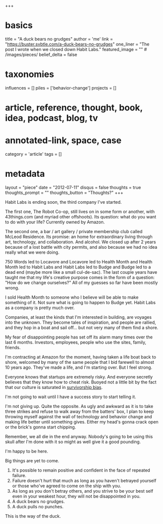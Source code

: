 +++
# basics
title     		 	= "A duck bears no grudges"
author    		 	= 'me'
link      		 	= "https://buster.svbtle.com/a-duck-bears-no-grudges"
one_liner 		 	= "The post I wrote when we closed down Habit Labs."
featured_image 	= "" # /images/pieces/
belief_delta   	= false

# taxonomies
influences		 	= []
piles     		 	= ['behavior-change']
projects			 	= []

# article, reference, thought, book, idea, podcast, blog, tv
# annotated-link, space, case
category  		 	= 'article'
tags					 	= []

# metadata
layout	    	 	= "piece"
date      		 	= "2012-07-11"
disqus    		 	= false
thoughts			 	= true
thoughts_prompt = ""
thoughts_button = "Thoughts?"
+++

Habit Labs is ending soon, the third company I've started.

The first one, The Robot Co-op, still lives on in some form or another, with 43things.com (and myriad other offshoots).  Its question: what do you want to do with your life?  Currently owned by Amazon.  

The second one, a bar / art gallery / private membership club called McLeod Residence. Its promise: an home for extraordinary living through art, technology, and collaboration. And alcohol. We closed up after 2 years because of a lost battle with city permits, and also because we had no idea really what we were doing. 

750 Words led to Locavore and Locavore led to Health Month and Health Month led to Habit Labs and Habit Labs led to Budge and Budge led to a dead end (maybe more like a small cul-de-sac). The last couple years have taught me that my life's creative purpose comes in the form of a question: "How do we change ourselves?" All of my guesses so far have been mostly wrong.

I sold Health Month to someone who I believe will be able to make something of it.  Not sure what is going to happen to Budge yet.  Habit Labs as a company is pretty much over.

Companies, at least the kinds that I'm interested in building, are voyages into the unknown. They become tales of inspiration, and people are rallied, and they hop in a boat and sail off... but not very many of them find a shore.

My fear of disappointing people has set off its alarm many times over the last 6 months. Investors, employees, people who use the sites, family, friends.

I'm contracting at Amazon for the moment, having taken a life boat back to shore, welcomed by many of the same people that I bid farewell to almost 10 years ago.  They've made a life, and I'm starting over. But I feel strong.

Everyone knows that startups are extremely risky. And everyone secretly believes that they know how to cheat risk. Buoyed not a little bit by the fact that our culture is saturated in [survivorship bias](http://en.wikipedia.org/wiki/Survivorship_bias).

I'm not going to wait until I have a success story to start telling it. 

I'm not giving up. Quite the opposite. As ugly and awkward as it is to take three strikes and refuse to walk away from the batters' box, I plan to keep throwing myself against the wall of technology and behavior change and making life better until something gives. Either my head's gonna crack open or the brick's gonna start chipping.

Remember, we all die in the end anyway. Nobody's going to be using this skull after I'm done with it so might as well give it a good pounding.

I'm happy to be here.

Big things are yet to come.

1. It's possible to remain positive and confident in the face of repeated failure.
2. Failure doesn't hurt that much as long as you haven't betrayed yourself or those who've agreed to come on the ship with you.
3. As long as you don't betray others, and you strive to be your best self even in your weakest hour, they will not be disappointed in you.
4. A duck bears no grudges.
5. A duck pulls no punches.

This is the way of the duck.